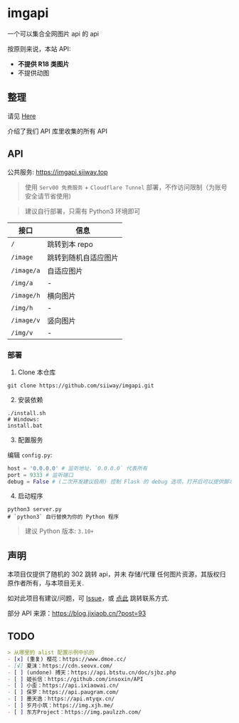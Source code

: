 # imgapi

一个可以集合全网图片 api 的 api

按原则来说，本站 API:
- **不提供 R18 类图片**
- 不提供动图

## 整理

请见 [Here](./sites.md)

介绍了我们 API 库里收集的所有 API

## API

公共服务: https://imgapi.siiway.top

> 使用 `Serv00 免费服务` + `Cloudflare Tunnel` 部署，不作访问限制（为账号安全请节省使用)

> 建议自行部署，只需有 Python3 环境即可

| 接口       | 信息                 |
| ---------- | -------------------- |
| `/`        | 跳转到本 repo        |
| `/image`   | 跳转到随机自适应图片 |
| `/image/a` | 自适应图片           |
| `/img/a`   | -                    |
| `/image/h` | 横向图片             |
| `/img/h`   | -                    |
| `/image/v` | 竖向图片             |
| `/img/v`   | -                    |

<!-- 会在我们的 API 库里随机选择返回
~~有 `Json` 和 `图片` 两种调用方式~~
只有图片返回，因为 json 字段名各站不同 -->

### 部署

1. Clone 本仓库

```shell
git clone https://github.com/siiway/imgapi.git
```

2. 安装依赖

```shell
./install.sh
# Windows:
install.bat
```

3. 配置服务

编辑 `config.py`:

```py
host = '0.0.0.0' # 监听地址，`0.0.0.0` 代表所有
port = 9333 # 监听端口
debug = False # (二次开发建议启用) 控制 Flask 的 debug 选项，打开后可以提供脚本热重载 (ps: 没写好就保存容易使其因语法问题崩溃)
```

4. 启动程序

```shell
python3 server.py
# `python3` 自行替换为你的 Python 程序
```

> 建议 Python 版本: `3.10+`

## 声明

本项目仅提供了随机的 302 跳转 api，并未 存储/代理 任何图片资源，其版权归原作者所有，与本项目无关.

如对此项目有建议/问题，可 [Issue](https://github.com/siiway/imgapi/issue/new)，或 [点此](https://wyf9.top/#/contact) 跳转联系方式.

部分 API 来源：https://blog.jixiaob.cn/?post=93

## TODO

```md
> 从哪里的 alist 配置示例中扒的
- [x] (重复) 樱花：https://www.dmoe.cc/
- [√] 夏沫：https://cdn.seovx.com/
- [ ] (undone) 搏天：https://api.btstu.cn/doc/sjbz.php
- [ ] 姬长信：https://github.com/insoxin/API
- [ ] 小歪：https://api.ixiaowai.cn/
- [ ] 保罗：https://api.paugram.com/
- [ ] 墨天逸：https://api.mtyqx.cn/
- [ ] 岁月小筑：https://img.xjh.me/
- [ ] 东方Project：https://img.paulzzh.com/
```